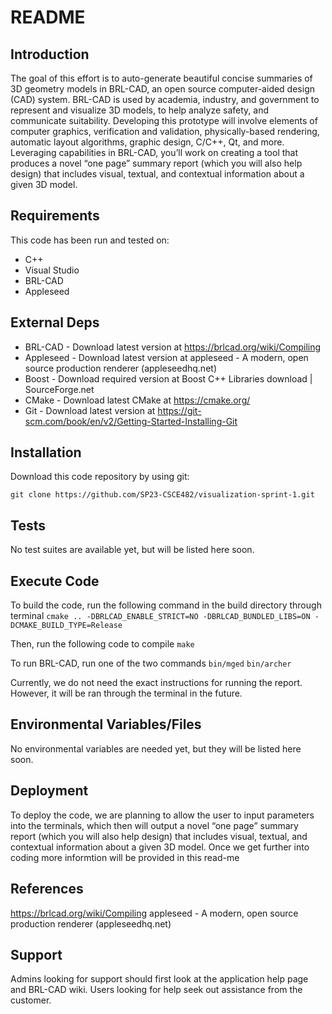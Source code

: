# README

## Introduction ##

The goal of this effort is to auto-generate beautiful concise summaries of 3D geometry models in BRL-CAD, an open source computer-aided design (CAD) system. BRL-CAD is used by academia, industry, and government to represent and visualize 3D models, to help analyze safety, and communicate suitability.  Developing this prototype will involve elements of computer graphics, verification and validation, physically-based rendering, automatic layout algorithms, graphic design, C/C++, Qt, and more. Leveraging capabilities in BRL-CAD, you’ll work on creating a tool that produces a novel “one page” summary report (which you will also help design) that includes visual, textual, and contextual information about a given 3D model.

## Requirements ##

This code has been run and tested on:

* C++
* Visual Studio
* BRL-CAD
* Appleseed


## External Deps  ##

* BRL-CAD - Download latest version at https://brlcad.org/wiki/Compiling 
* Appleseed - Download latest version at appleseed - A modern, open source production renderer (appleseedhq.net)
* Boost - Download required version at Boost C++ Libraries download | SourceForge.net
* CMake - Download latest CMake at https://cmake.org/
* Git - Download latest version at https://git-scm.com/book/en/v2/Getting-Started-Installing-Git 

## Installation ##

Download this code repository by using git:

 `git clone https://github.com/SP23-CSCE482/visualization-sprint-1.git`


## Tests ##

No test suites are available yet, but will be listed here soon.

## Execute Code ##
To build the code, run the following command in the build directory through terminal
`cmake .. -DBRLCAD_ENABLE_STRICT=NO -DBRLCAD_BUNDLED_LIBS=ON -DCMAKE_BUILD_TYPE=Release`

Then, run the following code to compile
`make`

To run BRL-CAD, run one of the two commands
`bin/mged`
`bin/archer`

Currently, we do not need the exact instructions for running the report. However, it will be ran through the terminal in the future. 

## Environmental Variables/Files ##

No environmental variables are needed yet, but they will be listed here soon.


## Deployment ##

To deploy the code, we are planning to allow the user to input parameters into the terminals, which then will output a novel “one page” summary report (which you will also help design) that includes visual, textual, and contextual information about a given 3D model. Once we get further into coding more informtion will be provided in this read-me

## References ##

https://brlcad.org/wiki/Compiling 
appleseed - A modern, open source production renderer (appleseedhq.net)

## Support ##

Admins looking for support should first look at the application help page and BRL-CAD wiki.
Users looking for help seek out assistance from the customer.

